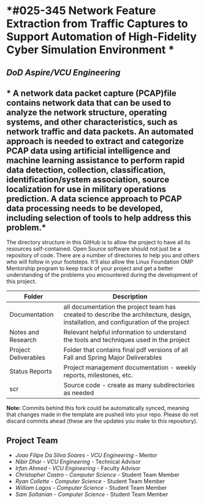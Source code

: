 # *#025-345 Network Feature Extraction from Traffic Captures to Support Automation of High-Fidelity Cyber Simulation Environment  *
## *DoD Aspire/VCU Engineering*
## * A network data packet capture (PCAP)file contains network data that can be used to analyze the network structure, operating systems, and other characteristics, such as network traffic and data packets. An automated approach is needed to extract and categorize PCAP data using artificial intelligence and machine learning assistance to perform rapid data detection, collection, classification, identification/system association, source localization for use in military operations prediction. A data science approach to PCAP data processing needs to be developed, including selection of tools to help address this problem.*
The directory structure in this GitHub is to allow the project to have all its resources self-contained.
Open Source software should not just be a repository of code.  There are a number of directories to help you and others who will 
follow in your footsteps.  It'll also allow the Linux Foundation OMP Mentorship program to keep track of your project and get
a better understanding of the problems you encountered during the development of this project. 

| Folder | Description |
|---|---|
| Documentation |  all documentation the project team has created to describe the architecture, design, installation, and configuration of the project |
| Notes and Research | Relevant helpful information to understand the tools and techniques used in the project |
| Project Deliverables | Folder that contains final pdf versions of all Fall and Spring Major Deliverables |
| Status Reports | Project management documentation - weekly reports, milestones, etc. |
| scr | Source code - create as many subdirectories as needed |

**Note:** Commits behind this fork could be automatically synced, meaning that changes made in the template are pushed into your repo. Please do not discard commits ahead (these are the updates you make to this repository).

## Project Team
- *Joao Filipe Da Silva Soares*  - *VCU Engineering* - Mentor
- *Nibir Dhar* - *VCU Engineering* - Technical Advisor
- *Irfan Ahmed* - *VCU Engineering* - Faculty Advisor
- *Christopher Castro* - *Computer Science* - Student Team Member
- *Ryan Collette* - *Computer Science* - Student Team Member
- *William Lagos* - *Computer Science* - Student Team Member
- *Sam Soltanian* - *Computer Science* - Student Team Member
